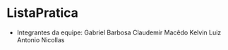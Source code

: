 # ListaPratica
- Integrantes da equipe:
  Gabriel Barbosa
  Claudemir Macêdo 
  Kelvin 
  Luiz Antonio
  Nicollas
